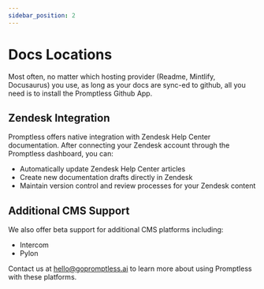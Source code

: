 ```yaml
---
sidebar_position: 2
---
```


# Docs Locations

Most often, no matter which hosting provider (Readme, Mintlify, Docusaurus) you use, as long as your docs are sync-ed to github, all you need is to install the Promptless Github App.

## Zendesk Integration
Promptless offers native integration with Zendesk Help Center documentation. After connecting your Zendesk account through the Promptless dashboard, you can:
- Automatically update Zendesk Help Center articles
- Create new documentation drafts directly in Zendesk
- Maintain version control and review processes for your Zendesk content

## Additional CMS Support
We also offer beta support for additional CMS platforms including:
- Intercom
- Pylon

Contact us at hello@gopromptless.ai to learn more about using Promptless with these platforms.
